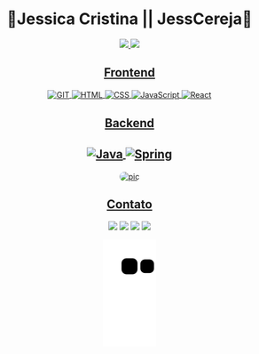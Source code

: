 <h1 align="center">🍒Jessica Cristina || JessCereja🍒</h1>

<div align="center">
  <a href="https://github.com/jesscereja">
  <img height="180em" src="https://github-readme-stats.vercel.app/api?username=JessCereja&show_icons=true&theme=aura_dark&include_all_commits=true&count_private=true"/>
  <img height="120em" src="https://github-readme-stats.vercel.app/api/top-langs/?username=JessCereja&layout=compact&langs_count=7&theme=aura_dark"/>
</div>

 <div align="center">
   <h2>Frontend</h2>
   <img align="center" alt="GIT" height="30px" width="40px" src="https://user-images.githubusercontent.com/84471000/195155875-3bcda7d4-8b3c-4e56-8a6a-51acdc272a31.svg">
   <img align="center" alt="HTML" height="30" width="40" src="https://user-images.githubusercontent.com/84471000/195156746-82de51ba-c2c5-4af2-9b25-9c8374fe6dc0.svg">
   <img align="center" alt="CSS" height="30" width="40" src="https://user-images.githubusercontent.com/84471000/195156749-00fb1a18-4690-44c9-9d6d-816825bdef85.svg">
   <img align="center" alt="JavaScript" height="30" width="40" src="https://user-images.githubusercontent.com/84471000/195156744-8a21399b-f952-4765-b03c-c5feeb2c5fbe.svg">
   <img align="center" alt="React" height="30" width="40" src="https://user-images.githubusercontent.com/84471000/195156750-24454fdb-0a52-4a7d-9eaa-bd8189fe5542.svg">
 </div>
  
 <div align="center">
  <h2>Backend<h2>
  <img align="center" alt="Java" height="30" width="40" src="https://user-images.githubusercontent.com/84471000/195158572-419658f1-b6d3-41a3-821c-6b0bd80498a7.svg">
  <img align="center" alt="Spring" height="30" width="40" src="https://user-images.githubusercontent.com/84471000/195158713-09962cdf-ae41-42a4-9873-3bf810c05b2f.svg">
 </div>
 
 <div align="center">
  <img align="center" alt="pic" height="250" style="border-radius:50px;" src="https://cdn.discordapp.com/attachments/937094868164050955/937095462836637707/9.png">
</div>
 
<div align="center"> 
  <h2>Contato</h2>
  <a href="https://instagram.com/jesscereja" target="_blank"><img src="https://img.shields.io/badge/-Instagram-%23E4405F?style=for-the-badge&logo=instagram&logoColor=white" target="_blank"></a>
 <a href="https://discord.gg/JessCereja#0473" target="_blank"><img src="https://img.shields.io/badge/Discord-7289DA?style=for-the-badge&logo=discord&logoColor=white" target="_blank"></a> 
  <a href = "mailto:lljessicall.jcs@gmail.com"><img src="https://img.shields.io/badge/-Gmail-%23333?style=for-the-badge&logo=gmail&logoColor=white" target="_blank"></a>
  <a href="https://www.linkedin.com/in/jessica-c-santos/" target="_blank"><img src="https://img.shields.io/badge/-LinkedIn-%230077B5?style=for-the-badge&logo=linkedin&logoColor=white" target="_blank"></a> 
 
  ![Snake animation](https://github.com/JessCereja/JessCereja/blob/output/github-contribution-grid-snake.svg)
 
</div>
